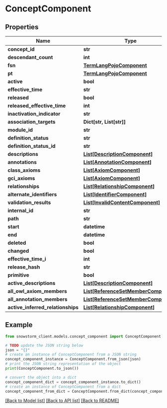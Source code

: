 # ConceptComponent


## Properties

Name | Type | Description | Notes
------------ | ------------- | ------------- | -------------
**concept_id** | **str** |  | [optional] 
**descendant_count** | **int** |  | [optional] 
**fsn** | [**TermLangPojoComponent**](TermLangPojoComponent.md) |  | [optional] 
**pt** | [**TermLangPojoComponent**](TermLangPojoComponent.md) |  | [optional] 
**active** | **bool** |  | [optional] 
**effective_time** | **str** |  | [optional] 
**released** | **bool** |  | [optional] 
**released_effective_time** | **int** |  | [optional] 
**inactivation_indicator** | **str** |  | [optional] 
**association_targets** | **Dict[str, List[str]]** |  | [optional] 
**module_id** | **str** |  | [optional] 
**definition_status** | **str** |  | [optional] 
**definition_status_id** | **str** |  | 
**descriptions** | [**List[DescriptionComponent]**](DescriptionComponent.md) |  | [optional] 
**annotations** | [**List[AnnotationComponent]**](AnnotationComponent.md) |  | [optional] 
**class_axioms** | [**List[AxiomComponent]**](AxiomComponent.md) |  | [optional] 
**gci_axioms** | [**List[AxiomComponent]**](AxiomComponent.md) |  | [optional] 
**relationships** | [**List[RelationshipComponent]**](RelationshipComponent.md) |  | [optional] 
**alternate_identifiers** | [**List[IdentifierComponent]**](IdentifierComponent.md) |  | [optional] 
**validation_results** | [**List[InvalidContentComponent]**](InvalidContentComponent.md) |  | [optional] 
**internal_id** | **str** |  | [optional] 
**path** | **str** |  | [optional] 
**start** | **datetime** |  | [optional] 
**end** | **datetime** |  | [optional] 
**deleted** | **bool** |  | [optional] 
**changed** | **bool** |  | [optional] 
**effective_time_i** | **int** |  | [optional] 
**release_hash** | **str** |  | [optional] 
**primitive** | **bool** |  | [optional] 
**active_descriptions** | [**List[DescriptionComponent]**](DescriptionComponent.md) |  | [optional] 
**all_owl_axiom_members** | [**List[ReferenceSetMemberComponent]**](ReferenceSetMemberComponent.md) |  | [optional] 
**all_annotation_members** | [**List[ReferenceSetMemberComponent]**](ReferenceSetMemberComponent.md) |  | [optional] 
**active_inferred_relationships** | [**List[RelationshipComponent]**](RelationshipComponent.md) |  | [optional] 

## Example

```python
from snowstorm_client.models.concept_component import ConceptComponent

# TODO update the JSON string below
json = "{}"
# create an instance of ConceptComponent from a JSON string
concept_component_instance = ConceptComponent.from_json(json)
# print the JSON string representation of the object
print(ConceptComponent.to_json())

# convert the object into a dict
concept_component_dict = concept_component_instance.to_dict()
# create an instance of ConceptComponent from a dict
concept_component_from_dict = ConceptComponent.from_dict(concept_component_dict)
```
[[Back to Model list]](../README.md#documentation-for-models) [[Back to API list]](../README.md#documentation-for-api-endpoints) [[Back to README]](../README.md)


